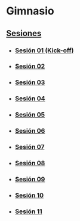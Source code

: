 # Gimnasio

## [Sesiones](./sessions/)

- ### [Sesión 01 (Kick-off)](./session-01/README.md)
- ### [Sesión 02](./session-02/README.md)
- ### [Sesión 03](./session-03/README.md)
- ### [Sesión 04](./session-04/README.md)
- ### [Sesión 05](./session-05/README.md)
- ### [Sesión 06](./session-06/README.md)
- ### [Sesión 07](./session-07/README.md)
- ### [Sesión 08](./session-08/README.md)
- ### [Sesión 09](./session-09/README.md)
- ### [Sesión 10](./session-10/README.md)
- ### [Sesión 11](./session-11/README.md)

